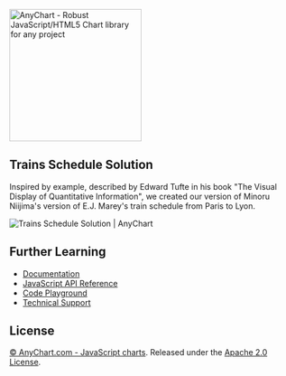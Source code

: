 [<img src="https://cdn.anychart.com/images/logo-transparent-segoe.png?2" width="234px" alt="AnyChart - Robust JavaScript/HTML5 Chart library for any project">](http://www.anychart.com)

## Trains Schedule Solution
 Inspired by example, described by Edward Tufte in his book "The Visual Display of Quantitative Information", we created our version of Minoru Niijima's version of E.J. Marey's train schedule from Paris to Lyon.

<img src="http://static.anychart.com/images/github/trains-schedule-solution.png" alt="Trains Schedule Solution | AnyChart">

## Further Learning
* [Documentation](https://docs.anychart.com)
* [JavaScript API Reference](https://api.anychart.com)
* [Code Playground](https://playground.anychart.com)
* [Technical Support](https://anychart.com/support)

## License
[© AnyChart.com - JavaScript charts](http://www.anychart.com). Released under the [Apache 2.0 License](https://github.com/anychart-solutions/train-schedule-solution/blob/master/LICENSE).

